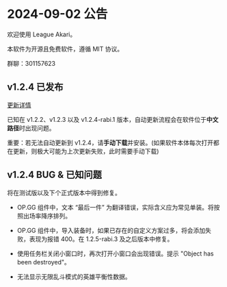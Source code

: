 # 2024-09-02 公告

欢迎使用 League Akari。

本软件为开源且免费软件，遵循 MIT 协议。

群聊：301157623

## v1.2.4 已发布

[更新详情](https://hanxven.github.io/LeagueAkari/updates/v1.2.4.html)

已知在 v1.2.2、v1.2.3 以及 v1.2.4-rabi.1 版本，自动更新流程会在软件位于**中文路径**时出现问题。

重要：若无法自动更新到 v1.2.4，请**手动下载**并安装。(如果软件本体每次打开都在更新，则极大可能为上次更新失败，此时需要手动下载)

## v1.2.4 BUG & 已知问题

将在测试版以及下个正式版本中得到修复。

- OP.GG 组件中，文本 “最后一件” 为翻译错误，实际含义应为常见单装。将按照出场率降序排列。

- OP.GG 组件中，导入装备时，如果已存在的自定义方案过多，将会添加失败，表现为报错 400。在 1.2.5-rabi.3 及之后版本中修复。

- 使用任务栏关闭小窗口时，再次打开小窗口会出现错误。提示 "Object has been destroyed"。

- 无法显示无限乱斗模式的英雄平衡性数据。
